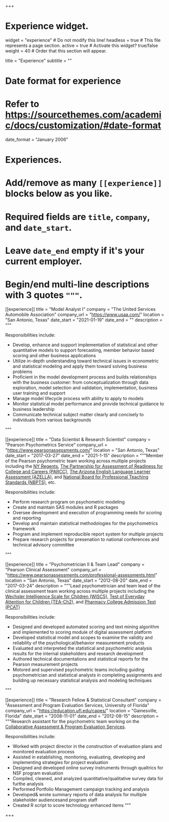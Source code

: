 +++
# Experience widget.
widget = "experience"  # Do not modify this line!
headless = true  # This file represents a page section.
active = true # Activate this widget? true/false
weight = 40  # Order that this section will appear.

title = "Experience"
subtitle = ""

# Date format for experience
#   Refer to https://sourcethemes.com/academic/docs/customization/#date-format
date_format = "January 2006"

# Experiences.
#   Add/remove as many `[[experience]]` blocks below as you like.
#   Required fields are `title`, `company`, and `date_start`.
#   Leave `date_end` empty if it's your current employer.
#   Begin/end multi-line descriptions with 3 quotes `"""`.
[[experience]]
  title = "Model Analyst I"
  company = "The United Services Automobile Association"
  company_url = "https://www.usaa.com/"
  location = "San Antonio, Texas"
  date_start = "2021-01-19"
  date_end = ""
  description = """
  
  Responsibilities include:
  
  * Develop, enhance and support implementation of statistical and other quantitative models to support forecasting, member behavior based scoring and other business applications
  * Utilize in-depth understanding toward technical issues in econometric and statistical modeling and apply them toward solving business problems
  * Proficient in the model development process and builds relationships with the business customer: from conceptualization through data exploration, model selection and validation, implementation, business user training and support
  * Manage model lifecycle process with ability to apply to models
  * Monitor statistical model performance and provide technical guidance to business leadership
  * Communicate technical subject matter clearly and concisely to individuals from various backgrounds
  
"""

[[experience]]
  title = "Data Scientist & Research Scientist"
  company = "Pearson Psychometrics Service"
  company_url = "https://www.pearsonassessments.com/"
  location = "San Antonio, Texas"
  date_start = "2017-03-27"
  date_end = "2021-1-15"
  description = """Member of the Pearson psychometric team working across multiple projects including the 
  [NY Regents](https://www.regents.nysed.gov/), 
  [The Partnership for Assessment of Readiness for College and Careers (PARCC)](https://en.wikipedia.org/wiki/PARCC),
  [The Arizona English Language Learner Assessment (AZELLA)](https://www.azed.gov/assessment/azella/), and [National Board for Professional Teaching Standards (NBPTS)](https://www.nbpts.org/), etc.
  
  Responsibilities include:
  
  * Perform research program on psychometric modeling
  * Create and maintain SAS modules and R packages
  * Oversee development and execution of programming needs for scoring and reporting
  * Develop and maintain statistical methodologies for the psychometrics framework
  * Program and implement reproducible report system for multiple projects 
  * Prepare research projects for presenation to national conferences and technical advisory committee
  
"""

[[experience]]
  title = "Psychometrician II & Team Lead"
  company = "Pearson Clinical Assessment"
  company_url = "https://www.pearsonassessments.com/professional-assessments.html"
  location = "San Antonio, Texas"
  date_start = "2012-08-20"
  date_end = "2017-03-24"
  description = """Lead psychometrician and team lead of the clinical assessment team working across multiple projects including the 
  [Wechsler Intelligence Scale for Children (WISC5)](https://www.pearsonassessments.com/store/usassessments/en/Store/Professional-Assessments/Cognition-%26-Neuro/Gifted-%26-Talented/Wechsler-Intelligence-Scale-for-Children-%7C-Fifth-Edition-/p/100000771.html),
  [Test of Everyday Attention for Children (TEA-Ch2)](https://www.pearsonassessments.com/store/usassessments/en/Store/Professional-Assessments/Behavior/Attention-ADHD/Test-of-Everyday-Attention-for-Children-%7C-Second-Edition/p/100001942.html), and
  [Pharmacy College Admission Test (PCAT)](https://www.pearsonassessments.com/graduate-admissions/pcat/about.html)
  
  Responsibilities include:
  
  * Designed and developed automated scoring and text mining algorithm and implemented to scoring module of digital assessment platform
  * Developed statistical model and scopes to examine the validity and reliability of the psychological/behavior measurement products
  * Evaluated and interpreted the statistical and psychometric analysis results for the internal stakeholders and research development
  * Authored technical documentations and statistical reports for the Pearson measurement projects
  * Motored and supervised psychometric teams including guiding psychometrician and statistical analysts in completing assignments and building up necessary statistical analysis and modeling techniques
  
"""
  
[[experience]]
  title = "Research Fellow & Statistical Consultant"
  company = "Assessment and Program Evaluation Services, University of Florida"
  company_url = "https://education.ufl.edu/capes/"
  location = "Gainesville, Florida"
  date_start = "2008-11-01"
  date_end = "2012-08-15"
  description = """Research assistant for the psychometric team working on the [Collaborative Assessment & Program Evaluation Services](https://education.ufl.edu/capes/).
  
  Responsibilities include:
  * Worked with project director in the construction of evaluation plans and monitored evaluation process
  * Assisted in establishing, monitoring, evaluating, developing and implementing strategies for project evaluation
  * Designed and developed online survey instruments through qualtrics for NSF program evaluation
  * Compiled, cleaned, and analyzed quantitative/qualitative survey data for furthe analysis
  * Performed Portfolio Management campaign tracking and analysis
  * Developed& wrote summary reports of data analysis for multiple stakeholder audiencesand program staff
  * Created R script to score technology enhanced items 
"""
  
+++
